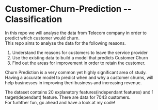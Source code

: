 # Customer-Churn-Prediction -- Classification
In this repo we will analyse the data from Telecom company in order to predict which customer would churn.<br>
This repo aims to analyse the data for the following reasons.<br>
1. Understand the reasons for customers to leave the service provider<br>
2. Use the existing data to build a model that predicts Customer Churn<br>
3. Find out the areas for improvement in order to retain the customer.<br>

Churn Prediction is a very common yet highly significant area of study. Having a accurate model to predict when and why a customer churns, will help businesses in improving theri business and increasing revenue.<br>

The dataset contains 20 explanatory features(independant features) and 1 target(dependant) feature. There are data for 7043 customers.<br>
For furhther fun, go ahead and have a look at my code!

